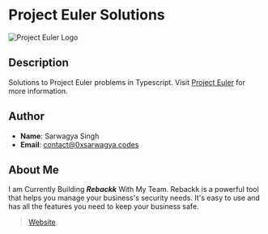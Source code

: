 # Project Euler Solutions

![Project Euler Logo](https://projecteuler.net/themes/logo_default.png)

## Description
Solutions to Project Euler problems in Typescript. Visit [Project Euler](https://projecteuler.net/archives) for more information.

## Author
- **Name**: Sarwagya Singh
- **Email**: [contact@0xsarwagya.codes](mailto:contact@0xsarwagya.codes)

## About Me
I am Currently Building **_Rebackk_** With My Team. Rebackk is a powerful tool that helps you manage your business's security needs. It's easy to use and has all the features you need to keep your business safe.

> [Website](htttps://rebackk.xyz)